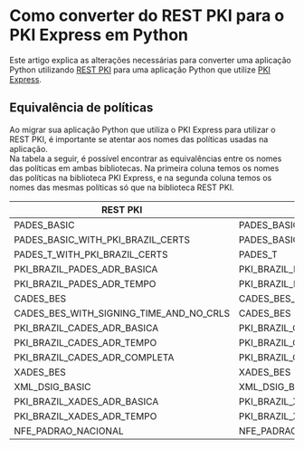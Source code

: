 # Como converter do REST PKI para o PKI Express em Python
Este artigo explica as alterações necessárias para converter uma aplicação Python utilizando [REST PKI](../../rest-pki/index.md) para uma aplicação Python que utilize [PKI Express](../index.md).

## Equivalência de políticas
Ao migrar sua aplicação Python que utiliza o PKI Express para utilizar o REST PKI, é importante se atentar aos nomes das políticas usadas na aplicação.  
Na tabela a seguir, é possível encontrar as equivalências entre os nomes das políticas em ambas bibliotecas. Na primeira coluna temos os nomes das políticas na biblioteca PKI Express, e na segunda coluna temos os nomes das mesmas políticas só que na biblioteca REST PKI.

| REST PKI                                | PKI Express                                       |
|-----------------------------------------|---------------------------------------------------|
| PADES_BASIC                             | PADES_BASIC_WITH_LTV                              |
| PADES_BASIC_WITH_PKI_BRAZIL_CERTS       | PADES_BASIC_WITH_LTV                              |
| PADES_T_WITH_PKI_BRAZIL_CERTS           | PADES_T                                           |
| PKI_BRAZIL_PADES_ADR_BASICA             | PKI_BRAZIL_PADES_ADR_BASICA_WITH_LTV              |
| PKI_BRAZIL_PADES_ADR_TEMPO              | PKI_BRAZIL_PADES_ADR_TEMPO                        |
| CADES_BES                               | CADES_BES_WITH_REVOCATION_VALUES                  |
| CADES_BES_WITH_SIGNING_TIME_AND_NO_CRLS | CADES_BES                                         |
| PKI_BRAZIL_CADES_ADR_BASICA             | PKI_BRAZIL_CADES_ADR_BASICA_WITH_REVOCATION_VALUE |
| PKI_BRAZIL_CADES_ADR_TEMPO              | PKI_BRAZIL_CADES_ADR_TEMPO                        |
| PKI_BRAZIL_CADES_ADR_COMPLETA           | PKI_BRAZIL_CADES_ADR_COMPLETA                     |
| XADES_BES                               | XADES_BES                                         |
| XML_DSIG_BASIC                          | XML_DSIG_BASIC                                    |
| PKI_BRAZIL_XADES_ADR_BASICA             | PKI_BRAZIL_XML_ADR_BASICA                         |
| PKI_BRAZIL_XADES_ADR_TEMPO              | PKI_BRAZIL_XML_ADR_TEMPO                          |
| NFE_PADRAO_NACIONAL                     | NFE_PADRAO_NACIONAL                               |